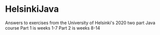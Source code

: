 # HelsinkiJava
Answers to exercises from the University of Helsinki's 2020 two part Java course
Part 1 is weeks 1-7
Part 2 is weeks 8-14
